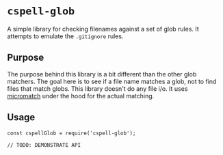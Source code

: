 # `cspell-glob`

A simple library for checking filenames against a set of glob rules. It attempts to emulate the `.gitignore` rules.

## Purpose

The purpose behind this library is a bit different than the other glob matchers.
The goal here is to see if a file name matches a glob, not to find files that match globs.
This library doesn't do any file i/o. It uses [micromatch](https://github.com/micromatch/micromatch#readme) under the hood for the actual matching.

## Usage

```
const cspellGlob = require('cspell-glob');

// TODO: DEMONSTRATE API
```
